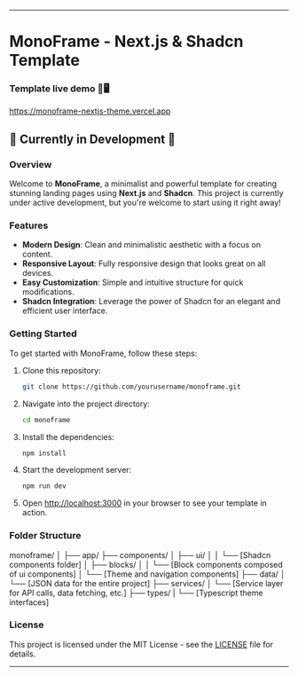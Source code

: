 
---

# MonoFrame - Next.js & Shadcn Template

### Template live demo 🔗🖥️
https://monoframe-nextjs-theme.vercel.app


## 🚧 Currently in Development 🚧

### Overview

Welcome to **MonoFrame**, a minimalist and powerful template for creating stunning landing pages using **Next.js** and **Shadcn**. This project is currently under active development, but you're welcome to start using it right away!

### Features

- **Modern Design**: Clean and minimalistic aesthetic with a focus on content.
- **Responsive Layout**: Fully responsive design that looks great on all devices.
- **Easy Customization**: Simple and intuitive structure for quick modifications.
- **Shadcn Integration**: Leverage the power of Shadcn for an elegant and efficient user interface.

### Getting Started

To get started with MonoFrame, follow these steps:

1. Clone this repository:
    ```bash
    git clone https://github.com/yourusername/monoframe.git
    ```
2. Navigate into the project directory:
    ```bash
    cd monoframe
    ```
3. Install the dependencies:
    ```bash
    npm install
    ```
4. Start the development server:
    ```bash
    npm run dev
    ```
5. Open [http://localhost:3000](http://localhost:3000) in your browser to see your template in action.

### Folder Structure

monoframe/
│
├── app/
├── components/
│   ├── ui/
│   │   └── [Shadcn components folder]
│   ├── blocks/
│   │   └── [Block components composed of ui components]
│   └── [Theme and navigation components]
├── data/
│   └── [JSON data for the entire project]
├── services/
│   └── [Service layer for API calls, data fetching, etc.]
├── types/
|    └── [Typescript theme interfaces]
    

### License

This project is licensed under the MIT License - see the [LICENSE](LICENSE) file for details.

---